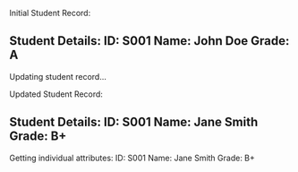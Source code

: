Initial Student Record:

Student Details:
ID: S001
Name: John Doe
Grade: A
---------------------

Updating student record...

Updated Student Record:

Student Details:
ID: S001
Name: Jane Smith
Grade: B+
---------------------

Getting individual attributes:
ID: S001
Name: Jane Smith
Grade: B+
